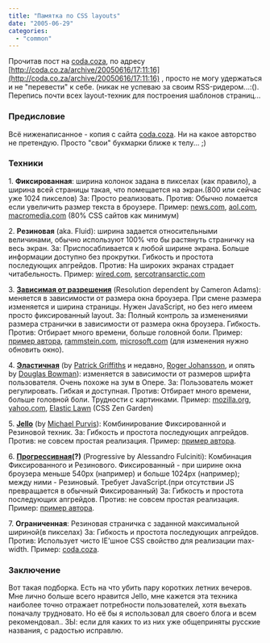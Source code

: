 ```yaml
---
title: "Памятка по CSS layouts"
date: "2005-06-29"
categories: 
  - "common"
---
```


Прочитав пост на [coda.coza](http://coda.co.za/), по адресу [http://coda.co.za/archive/20050616/17:11:16](http://coda.co.za/archive/20050616/17:11:16) , просто не могу удержаться и не "перевести" к себе. (никак не успеваю за своим RSS-ридером...:(). Перепись почти всех layout-техник для построения шаблонов страниц...

### Предисловие

Всё ниженаписанное - копия с сайта [coda.coza](http://coda.co.za/). Ни на какое авторство не претендую. Просто "свои" букмарки ближе к телу... ;)

### Техники

1\. **Фиксированная**: ширина колонок задана в пикселах (как правило), а ширина всей страницы такая, что помещается на экран.(800 или сейчас уже 1024 пикселов) За: Просто реализовать. Против: Обычно ломается если увеличить размер текста в броузере. Пример: [news.com](http://www.news.com/), [aol.com](http://www.aol.com/), [macromedia.com](http://www.macromedia.com/) (80% CSS сайтов как минимум)

2\. **Резиновая** (aka. Fluid): ширина задается относительными величинами, обычно используют 100% что бы растянуть страничку на весь экран. За: Приспосабливается к любой ширине экрана. Больше информации доступно без прокрутки. Гибкость и простота последующих апгрейдов. Против: На широких экранах страдает читабельность. Пример: [wired.com](http://wired.com/), [sercotransarctic.com](http://sercotransarctic.com/)

3\. **[Зависимая от разрешения](http://www.themaninblue.com/writing/perspective/2004/09/21/)** (Resolution dependent by Cameron Adams): меняется в зависимости от размера окна броузера. При смене размера изменяется и ширина страницы. Нужен JavaScript, но без него имеем просто фиксированный layout. За: Полный контроль за изменениями размера странички в зависимости от размера окна броузера. Гибкость. Против: Отбирает много времени, больше головной боли. Пример: [пример автора](http://www.themaninblue.com/experiment/ResolutionLayout/), [rammstein.com](http://www.rammstein.com/), [microsoft.com](http://www.microsoft.com/) (для изменения нужно обновить окно).

4\. **[Эластичная](http://www.alistapart.com/articles/elastic/)** (by [Patrick Griffiths](http://www.htmldog.com/) и недавно, [Roger Johansson](http://www.456bereastreet.com/archive/200504/fixed_or_fluid_width_elastic/), и опять by [Douglas Bowman](http://www.stopdesign.com/log/2005/06/24/zoom-layout.html?style=zoom)): изменяется в зависимости от размеров шрифта пользователя. Очень похоже на зум в Опере. За: Пользователь может регулировать. Гибкая и доступная. Против: Отбирает много времени, больше головной боли. Трудности с картинками. Пример: [mozilla.org](http://www.mozilla.org/), [yahoo.com](http://www.yahoo.com/), [Elastic Lawn](http://www.csszengarden.com/?cssfile=/063/063.css&page=0) (CSS Zen Garden)

5\. **[Jello](http://uwmike.com/archive/jello-liquid-layout/)** (by [Michael Purvis](http://uwmike.com/)): Комбинирование Фиксированной и Резиновой техник. За: Гибкость и простота последующих апгрейдов. Против: не совсем простая реализация. Пример: [пример автора](http://uwmike.com/layout/jello/index2.php).

6\. **[Прогрессивная](http://pro.html.it/articoli/id_620/idcat_31/pro.html)(?)** (Progressive by Alessandro Fulciniti): Комбинация Фиксированного и Резинового. Фиксированный - при ширине окна броузера меньше 540px (например) и больше 1024px (например); между ними - Резиновый. Требует JavaScript.(при отсутствии JS превращается в обычный Фиксированный) За: Гибкость и простота последующих апгрейдов. Против: не совсем простая реализация. Пример: [пример автора](http://pro.html.it/esempio/proglayout/2col.html).

7\. **Ограниченная**: Резиновая страничка с заданной максимальной шириной(в пикселах) За: Гибкость и простота последующих апгрейдов. Против: Использует чисто IE'шное CSS свойство для реализации max-width. Пример: [coda.coza](http://coda.co.za/).

### Заключение

Вот такая подборка. Есть на что убить пару коротких летних вечеров. Мне лично больше всего нравится Jello, мне кажется эта техника наиболее точно отражает потребности пользователей, хотя вьехать поначалу трудновато. Но её бы я использовал для своего блога и всем рекомендовал.. ЗЫ: если для каких то из них уже общеприняты русские названия, с радостью исправлю.
